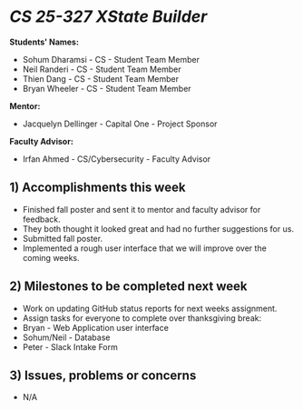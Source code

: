 # *CS 25-327 XState Builder*

**Students' Names:**
 - Sohum Dharamsi - CS - Student Team Member
 - Neil Randeri - CS - Student Team Member
 - Thien Dang - CS - Student Team Member
 - Bryan Wheeler - CS - Student Team Member
   
**Mentor:**
 - Jacquelyn Dellinger - Capital One - Project Sponsor
   
**Faculty Advisor:**
 - Irfan Ahmed - CS/Cybersecurity - Faculty Advisor
 
## 1) Accomplishments this week ##
   - Finished fall poster and sent it to mentor and faculty advisor for feedback. 
   - They both thought it looked great and had no further suggestions for us.
   - Submitted fall poster.
   - Implemented a rough user interface that we will improve over the coming weeks.

## 2) Milestones to be completed next week ##
   - Work on updating GitHub status reports for next weeks assignment.
   - Assign tasks for everyone to complete over thanksgiving break:
   - Bryan - Web Application user interface
   - Sohum/Neil - Database
   - Peter - Slack Intake Form

## 3) Issues, problems or concerns ##
   - N/A
   

